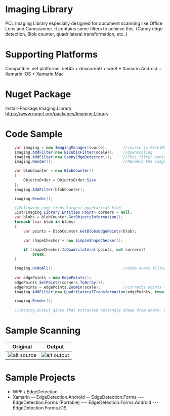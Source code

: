 # Imaging Library
PCL Imaging Library especially designed for document scanning like Office Lens and Camscanner. It contains some filters to achieve this. (Canny edge detection, Blob counter, quadrilateral transformation, etc..) 

# Supporting Platforms
Compatible .net platforms: net45 + dnxcore50 + win8 + Xamarin.Android + Xamarin.iOS + Xamarin.Mac

# Nuget Package
Install-Package Imaging.Library
https://www.nuget.org/packages/Imaging.Library

# Code Sample
```csharp
    var imaging = new ImagingManager(source);       //source is PixelMap, you can find samples how to convert image to PixelMap
    imaging.AddFilter(new BicubicFilter(scale));    //Downscaling
    imaging.AddFilter(new CannyEdgeDetector());     //This filter contains Grayscale and Gaussian filter in it
    imaging.Render();                               //Renders the image to use it further use

    var blobCounter = new BlobCounter()
    {
        ObjectsOrder = ObjectsOrder.Size
    };
    imaging.AddFilter(blobCounter);

    imaging.Render();

    //Following code finds largest quadratical blob
    List<Imaging.Library.Entities.Point> corners = null;
    var blobs = blobCounter.GetObjectsInformation();
    foreach (var blob in blobs)
    {
        var points = blobCounter.GetBlobsEdgePoints(blob);

        var shapeChecker = new SimpleShapeChecker();

        if (shapeChecker.IsQuadrilateral(points, out corners))
            break;
    }
    
    imaging.UndoAll();                              //Undo every filters applied
    
    var edgePoints = new EdgePoints();
    edgePoints.SetPoints(corners.ToArray());
    edgePoints = edgePoints.ZoomIn(scale);          //Corrects points that found on downscaled image to original
    imaging.AddFilter(new QuadrilateralTransformation(edgePoints, true));

    imaging.Render();
    
    //imaging.Output gives that extracted rectangle shape from photo. Check out WPF sample how to save it.
```
# Sample Scanning

|Original|Output|
|-----------|-----------|
|![alt source](https://github.com/enginkirmaci/Imaging-Library/blob/master/images/1.jpg)|![alt output](https://github.com/enginkirmaci/Imaging-Library/blob/master/images/2.jpg)|

# Sample Projects
- WPF / EdgeDetection
- Xamarin
-- EdgeDetection.Android
-- EdgeDetection.Forms
--- EdgeDetection.Forms (Portable)
--- EdgeDetection.Forms.Android
--- EdgeDetection.Forms.iOS
